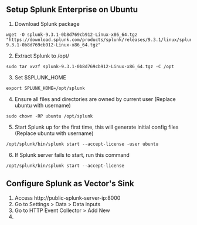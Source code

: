 ## Setup Splunk Enterprise on Ubuntu

1. Download Splunk package
```
wget -O splunk-9.3.1-0b8d769cb912-Linux-x86_64.tgz "https://download.splunk.com/products/splunk/releases/9.3.1/linux/splunk-9.3.1-0b8d769cb912-Linux-x86_64.tgz"
```

2. Extract Splunk to /opt/
```
sudo tar xvzf splunk-9.3.1-0b8d769cb912-Linux-x86_64.tgz -C /opt
```

3. Set $SPLUNK_HOME
```
export SPLUNK_HOME=/opt/splunk
```

4. Ensure all files and directories are owned by current user (Replace ubuntu with username)
```
sudo chown -RP ubuntu /opt/splunk
```

5. Start Splunk up for the first time, this will generate initial config files (Replace ubuntu with username)
```
/opt/splunk/bin/splunk start --accept-license -user ubuntu
```

6. If Splunk server fails to start, run this command
```
/opt/splunk/bin/splunk start --accept-license
```

## Configure Splunk as Vector's Sink
1. Access http://public-splunk-server-ip:8000
2. Go to Settings > Data > Data inputs
3. Go to HTTP Event Collector > Add New
4. 